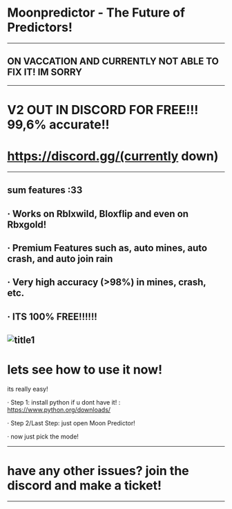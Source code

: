 # Moonpredictor - The Future of Predictors!
------------------------------------------
## ON VACCATION AND CURRENTLY NOT ABLE TO FIX IT! IM SORRY


------------------------------------------

# V2 OUT IN DISCORD FOR FREE!!! 99,6% accurate!!
#  https://discord.gg/(currently down)
------------------------------------------------
sum features :33
----------------
· Works on Rblxwild, Bloxflip and even on Rbxgold!
---------------------------------------------------
· Premium Features such as, auto mines, auto crash, and auto join rain
---------------------------------------------------------------------------
· Very high accuracy (>98%) in mines, crash, etc.
-------------------------------------------------
· ITS 100% FREE!!!!!!
---------------------
![title1](https://github.com/ashexxxx/moonpredictor/assets/116804881/36b2209d-fe60-4c51-a329-179119b05f0a)
----------------------------------------------------------------------------------------------------------
# lets see how to use it now!
its really easy!

· Step 1: install python if u dont have it! : https://www.python.org/downloads/

· Step 2/Last Step: just open Moon Predictor!

· now just pick the mode!

----------------------------------------------------------------------------------------------------------
# have any other issues? join the discord and make a ticket!
----------------------------------------------------------------------------------------------------------

